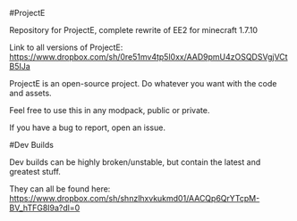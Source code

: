 #ProjectE

Repository for ProjectE, complete rewrite of EE2 for minecraft 1.7.10

Link to all versions of ProjectE: https://www.dropbox.com/sh/0re51mv4tp5l0xx/AAD9pmU4zOSQDSVgjVCtB5IJa

ProjectE is an open-source project. Do whatever you want with the code and assets.

Feel free to use this in any modpack, public or private.

If you have a bug to report, open an issue.

#Dev Builds

Dev builds can be highly broken/unstable, but contain the latest and greatest stuff.

They can all be found here: https://www.dropbox.com/sh/shnzlhxvkukmd01/AACQp6QrYTcpM-BV_hTFG8I9a?dl=0
